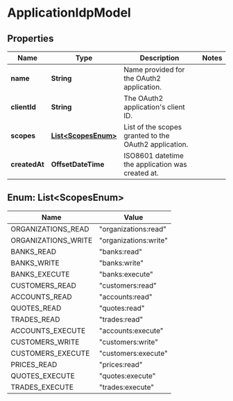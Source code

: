 

# ApplicationIdpModel


## Properties

Name | Type | Description | Notes
------------ | ------------- | ------------- | -------------
**name** | **String** | Name provided for the OAuth2 application. | 
**clientId** | **String** | The OAuth2 application&#39;s client ID. | 
**scopes** | [**List&lt;ScopesEnum&gt;**](#List&lt;ScopesEnum&gt;) | List of the scopes granted to the OAuth2 application. | 
**createdAt** | **OffsetDateTime** | ISO8601 datetime the application was created at. | 



## Enum: List&lt;ScopesEnum&gt;

Name | Value
---- | -----
ORGANIZATIONS_READ | &quot;organizations:read&quot;
ORGANIZATIONS_WRITE | &quot;organizations:write&quot;
BANKS_READ | &quot;banks:read&quot;
BANKS_WRITE | &quot;banks:write&quot;
BANKS_EXECUTE | &quot;banks:execute&quot;
CUSTOMERS_READ | &quot;customers:read&quot;
ACCOUNTS_READ | &quot;accounts:read&quot;
QUOTES_READ | &quot;quotes:read&quot;
TRADES_READ | &quot;trades:read&quot;
ACCOUNTS_EXECUTE | &quot;accounts:execute&quot;
CUSTOMERS_WRITE | &quot;customers:write&quot;
CUSTOMERS_EXECUTE | &quot;customers:execute&quot;
PRICES_READ | &quot;prices:read&quot;
QUOTES_EXECUTE | &quot;quotes:execute&quot;
TRADES_EXECUTE | &quot;trades:execute&quot;



